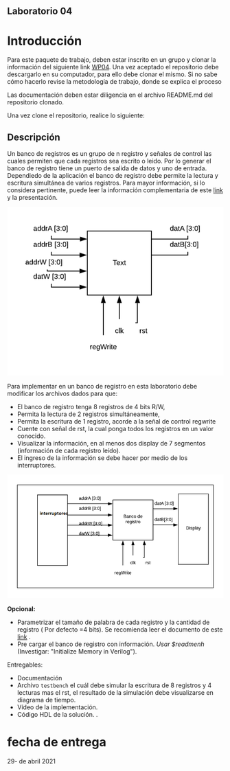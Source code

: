 ## Laboratorio 04

# Introducción


Para este paquete de trabajo, deben estar inscrito en un grupo y clonar la información del siguiente link [WP04](https://classroom.github.com/g/3Obi80PV). Una vez aceptado el repositorio debe descargarlo en su computador, para ello debe clonar el mismo. Si no sabe cómo hacerlo revise la metodología de trabajo, donde se explica el proceso

Las documentación deben estar diligencia en el archivo README.md del repositorio clonado.

Una vez clone el repositorio, realice lo siguiente:


## Descripción 

Un banco de registros  es un grupo de n registro y señales de control las cuales permiten que cada registros sea escrito o leido. Por lo generar el banco de registro tiene  un puerto de salida de datos y uno de entrada.  Dependiedo de la aplicación el banco de registro debe  permite la lectura y escritura simultánea de varios registros.  Para mayor información, si lo considera pertinente, puede leer la información complementaria de este [link](https://github.com/unal-edigital1/2020-2/tree/master/slides/week06) y la presentación.


![cn](https://github.com/Fabeltranm/SPARTAN6-ATMEGA-MAX5864/blob/master/lab/lab07-BancosRgistro/doc/caja%20negra.png)

Para implementar en un banco de registro en esta laboratorio debe modificar los archivos  dados para que:

* El banco de registro tenga 8 registros de  4 bits R/W,
* Permita  la lectura de 2 registros  simultáneamente,
* Permita la escritura  de 1 registro, acorde a la señal de control regwrite 
* Cuente con señal de rst, la cual  ponga  todos los registros en un valor conocido.
* Visualizar la información, en al menos dos display de 7 segmentos (información de cada registro leído).
* El ingreso de la información se debe hacer por medio de los interruptores.

 ![caja](https://github.com/Fabeltranm/SPARTAN6-ATMEGA-MAX5864/blob/master/lab/lab07-BancosRgistro/doc/banco%20registro.png)

**Opcional:**
* Parametrizar el tamaño de palabra de cada registro  y la cantidad de registro ( Por defecto =4 bits). Se recomienda leer el documento de este [link](https://ocw.mit.edu/courses/electrical-engineering-and-computer-science/6-884-complex-digital-systems-spring-2005/related-resources/parameter_models.pdf) .
* Pre cargar el banco de registro con información.  _Usar $readmenh_  (Investigar: "Initialize Memory in Verilog").

Entregables:

* Documentación
* Archivo `testbench` el cuál debe simular la escritura de 8 registros y 4 lecturas mas el rst, el resultado de la simulación debe visualizarse en diagrama de tiempo.
* Vídeo de la implementación.
* Código HDL de la solución.
.
#  fecha de entrega
 29- de abril 2021


